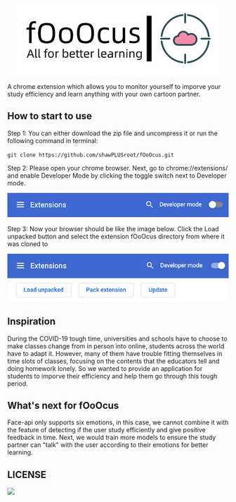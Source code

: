 <p align="center">
  <img src="img/introductionIcon.png">
</p>

<p>A chrome extension which allows you to monitor yourself to imporve your study efficiency and learn anything with your own cartoon partner. </p>

## How to start to use
<p>Step 1: You can either download the zip file and uncompress it or run the following command in terminal:</p>
<code>git clone https://github.com/shawPLUSroot/fOoOcus.git </code>

<p>Step 2: Please open your chrome browser. Next, go to chrome://extensions/ and enable Developer Mode by clicking the toggle switch next to Developer mode.</p>
<img src="img/intro.png">
<p>Step 3: Now your browser should be like the image below. Click the Load unpacked button and select the extension fOoOcus directory from where it was cloned to</p>
<img src="img/intro1.png">

## Inspiration
During the COVID-19 tough time, universities and schools have to choose to make classes change from in person into online, students across the world have to adapt it. However, many of them have trouble fitting themselves in time slots of classes, focusing on the contents that the educators tell and doing homework lonely. So we wanted to provide an application for students to imporve their efficiency and help them go through this tough period.

## What's next for fOoOcus
Face-api only supports six emotions, in this case, we cannot combine it with the feature of detecting if the user study efficiently and give positive feedback in time. Next, we would train more models to ensure the study partner can "talk" with the user according to their emotions for better learning.

## LICENSE
<a href="LICENSE">
    <img src="https://img.shields.io/badge/License-MIT-yellow.svg">
</a>